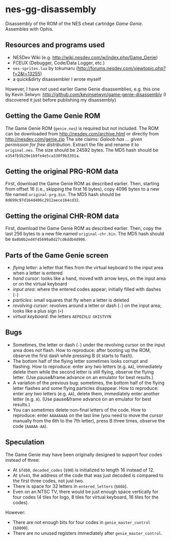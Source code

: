 # nes-gg-disassembly

Disassembly of the ROM of the NES cheat cartridge *Game Genie*.
Assembles with Ophis.

## Resources and programs used

* NESDev Wiki (e.g. http://wiki.nesdev.com/w/index.php/Game_Genie)
* FCEUX (Debugger, Code/Data Logger, etc.)
* ``nes-sprites.lua`` by tokumaru (http://forums.nesdev.com/viewtopic.php?f=2&t=13255)
* a quick&dirty disassembler I wrote myself

However, I have *not* used earlier Game Genie disassemblies, e.g. this one by Kevin Selwyn:
http://github.com/kevinselwyn/game-genie-disassembly
(I discovered it just before publishing my disassembly)

## Getting the Game Genie ROM

The Game Genie ROM (``genie.nes``) is required but not included.
The ROM can be downloaded from http://nesdev.com/archive.html or directly from http://nesdev.com/genie.zip
The site claims: *Galoob has ... given permission for free distribution*.
Extract the file and rename it to ``original.nes``.
The size should be 24592 bytes.
The MD5 hash should be ``e354fb5b20e1b9fe4e5ca330f9b3391a``.

## Getting the original PRG-ROM data

First, download the Game Genie ROM as described earlier.
Then, starting from offset 16 (i.e., skipping the first 16 bytes), copy 4096 bytes to a new file named ``original-prg.bin``.
The MD5 hash should be ``8d699c97d164d406c2912aece164cd32``.

## Getting the original CHR-ROM data

First, download the Game Genie ROM as described earlier.
Then, copy the last 256 bytes to a new file named ``original-chr.bin``.
The MD5 hash should be ``0a0b0b2ed4f45699a0d27cd6ddb4d906``.

## Parts of the Game Genie screen

* *flying letter*: a letter that flies from the virtual keyboard to the input area when a letter is entered
* *hand cursor*: looks like a hand, moved with arrow keys, on the input area or on the virtual keyboard
* *input area*: where the entered codes appear; initially filled with dashes (``-``)
* *particles*: small squares that fly when a letter is deleted
* *revolving cursor*: revolves around a letter or dash (``-``) on the input area; looks like a plus sign (``+``)
* *virtual keyboard*: the letters ``AEPOZXLU GKISTVYN``

## Bugs

* Sometimes, the letter or dash (``-``) under the revolving cursor on the input area does not flash. How to reproduce: after booting up the ROM, observe the first dash while pressing B (it starts to flash).
* The bottom half of the flying letter sometimes looks corrupt and flashing. How to reproduce: enter any two letters (e.g. ``AA``), immediately delete them while the second letter is still flying, observe the flying letter. (Use pause&frame advance on an emulator for best results.)
* A variation of the previous bug: sometimes, the bottom half of the flying letter flashes and some flying particles disappear. How to reproduce: enter any two letters (e.g. ``AA``), delete them, immediately enter another letter (e.g. ``A``). (Use pause&frame advance on an emulator for best results.)
* You can sometimes delete non-final letters of the code. How to reproduce: enter ``AAAAAAAA`` on the last line (you need to move the cursor manually from the 6th to the 7th letter), press B three times, observe the code (``AAAAA-AA``).

## Speculation

The Game Genie may have been originally designed to support four codes instead of three:
* At ``$fdb0``, ``decoded_codes`` (``$90``) is initialized to length 16 instead of 12.
* At ``$fe43``, the address of the code that was just decoded is compared to the first three codes, not just two.
* There is space for 32 letters in ``entered_letters`` (``$66b``).
* Even on an NTSC TV, there would be just enough space vertically for four codes (4 tiles for logo, 8 tiles for virtual keyboard, 16 tiles for the codes).

However:
* There are not enough bits for four codes in ``genie_master_control`` (``$8000``).
* There are no unused registers immediately after ``genie_master_control``.
